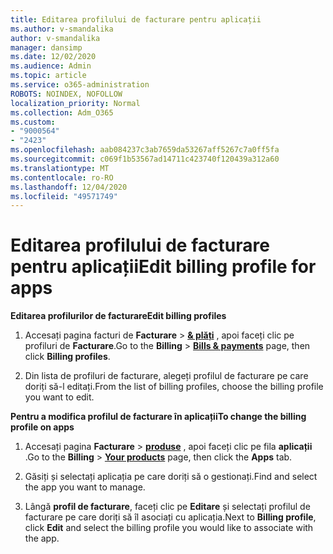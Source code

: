 ```yaml
---
title: Editarea profilului de facturare pentru aplicații
ms.author: v-smandalika
author: v-smandalika
manager: dansimp
ms.date: 12/02/2020
ms.audience: Admin
ms.topic: article
ms.service: o365-administration
ROBOTS: NOINDEX, NOFOLLOW
localization_priority: Normal
ms.collection: Adm_O365
ms.custom:
- "9000564"
- "2423"
ms.openlocfilehash: aab084237c3ab7659da53267aff5267c7a0ff5fa
ms.sourcegitcommit: c069f1b53567ad14711c423740f120439a312a60
ms.translationtype: MT
ms.contentlocale: ro-RO
ms.lasthandoff: 12/04/2020
ms.locfileid: "49571749"
---
```

# <a name="edit-billing-profile-for-apps"></a><span data-ttu-id="43544-102">Editarea profilului de facturare pentru aplicații</span><span class="sxs-lookup"><span data-stu-id="43544-102">Edit billing profile for apps</span></span>

<span data-ttu-id="43544-103">**Editarea profilurilor de facturare**</span><span class="sxs-lookup"><span data-stu-id="43544-103">**Edit billing profiles**</span></span>

1. <span data-ttu-id="43544-104">Accesați pagina facturi de **Facturare**  >  **[& plăți](https://go.microsoft.com/fwlink/p/?linkid=848039)** , apoi faceți clic pe profiluri de **Facturare**.</span><span class="sxs-lookup"><span data-stu-id="43544-104">Go to the **Billing** > **[Bills & payments](https://go.microsoft.com/fwlink/p/?linkid=848039)** page, then click **Billing profiles**.</span></span>

2. <span data-ttu-id="43544-105">Din lista de profiluri de facturare, alegeți profilul de facturare pe care doriți să-l editați.</span><span class="sxs-lookup"><span data-stu-id="43544-105">From the list of billing profiles, choose the billing profile you want to edit.</span></span>

<span data-ttu-id="43544-106">**Pentru a modifica profilul de facturare în aplicații**</span><span class="sxs-lookup"><span data-stu-id="43544-106">**To change the billing profile on apps**</span></span>

1. <span data-ttu-id="43544-107">Accesați pagina **Facturare**  >  **[produse](https://go.microsoft.com/fwlink/p/?linkid=842054)** , apoi faceți clic pe fila **aplicații** .</span><span class="sxs-lookup"><span data-stu-id="43544-107">Go to the **Billing** > **[Your products](https://go.microsoft.com/fwlink/p/?linkid=842054)** page, then click the **Apps** tab.</span></span>

2. <span data-ttu-id="43544-108">Găsiți și selectați aplicația pe care doriți să o gestionați.</span><span class="sxs-lookup"><span data-stu-id="43544-108">Find and select the app you want to manage.</span></span>  

3. <span data-ttu-id="43544-109">Lângă **profil de facturare**, faceți clic pe **Editare** și selectați profilul de facturare pe care doriți să îl asociați cu aplicația.</span><span class="sxs-lookup"><span data-stu-id="43544-109">Next to **Billing profile**, click **Edit** and select the billing profile you would like to associate with the app.</span></span>